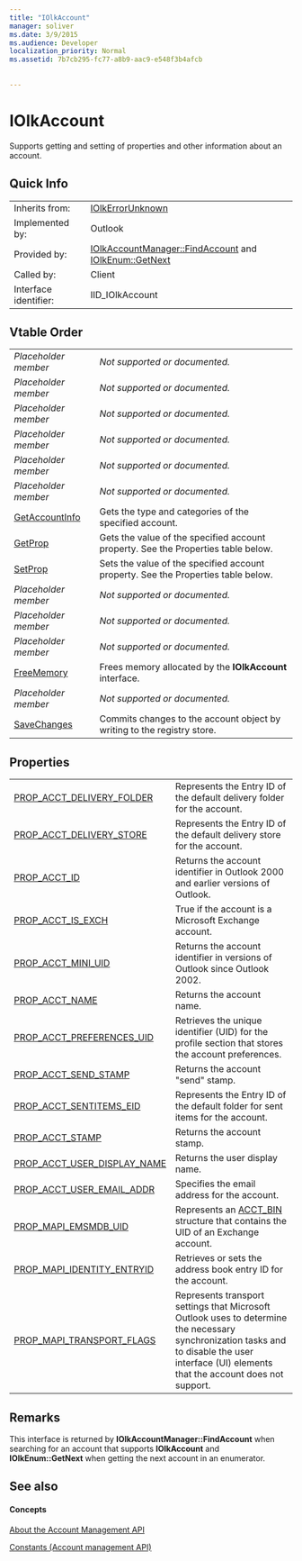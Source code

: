 ```yaml
---
title: "IOlkAccount"
manager: soliver
ms.date: 3/9/2015
ms.audience: Developer
localization_priority: Normal
ms.assetid: 7b7cb295-fc77-a8b9-aac9-e548f3b4afcb
 
 
---
```


# IOlkAccount

Supports getting and setting of properties and other information about an account.
  
## Quick Info

|||
|:-----|:-----|
|Inherits from:  <br/> |[IOlkErrorUnknown](iolkerrorunknown.md) <br/> |
|Implemented by:  <br/> |Outlook  <br/> |
|Provided by:  <br/> |[IOlkAccountManager::FindAccount](iolkaccountmanager-findaccount.md) and [IOlkEnum::GetNext](iolkenum-getnext.md) <br/> |
|Called by:  <br/> |Client  <br/> |
|Interface identifier:  <br/> |IID_IOlkAccount  <br/> |
   
## Vtable Order

|||
|:-----|:-----|
| *Placeholder member*  <br/> | *Not supported or documented.*  <br/> |
| *Placeholder member*  <br/> | *Not supported or documented.*  <br/> |
| *Placeholder member*  <br/> | *Not supported or documented.*  <br/> |
| *Placeholder member*  <br/> | *Not supported or documented.*  <br/> |
| *Placeholder member*  <br/> | *Not supported or documented.*  <br/> |
| *Placeholder member*  <br/> | *Not supported or documented.*  <br/> |
|[GetAccountInfo](iolkaccount-getaccountinfo.md) <br/> |Gets the type and categories of the specified account.  <br/> |
|[GetProp](iolkaccount-getprop.md) <br/> |Gets the value of the specified account property. See the Properties table below.  <br/> |
|[SetProp](iolkaccount-setprop.md) <br/> |Sets the value of the specified account property. See the Properties table below.  <br/> |
| *Placeholder member*  <br/> | *Not supported or documented.*  <br/> |
| *Placeholder member*  <br/> | *Not supported or documented.*  <br/> |
| *Placeholder member*  <br/> | *Not supported or documented.*  <br/> |
|[FreeMemory](iolkaccount-freememory.md) <br/> |Frees memory allocated by the **IOlkAccount** interface.  <br/> |
| *Placeholder member*  <br/> | *Not supported or documented.*  <br/> |
|[SaveChanges](iolkaccount-savechanges.md) <br/> |Commits changes to the account object by writing to the registry store.  <br/> |
   
## Properties

|||
|:-----|:-----|
|[PROP_ACCT_DELIVERY_FOLDER](prop_acct_delivery_folder.md) <br/> |Represents the Entry ID of the default delivery folder for the account.  <br/> |
|[PROP_ACCT_DELIVERY_STORE](prop_acct_delivery_store.md) <br/> |Represents the Entry ID of the default delivery store for the account.  <br/> |
|[PROP_ACCT_ID](prop_acct_id.md) <br/> |Returns the account identifier in Outlook 2000 and earlier versions of Outlook.  <br/> |
|[PROP_ACCT_IS_EXCH](prop_acct_is_exch.md) <br/> |True if the account is a Microsoft Exchange account.  <br/> |
|[PROP_ACCT_MINI_UID](prop_acct_mini_uid.md) <br/> |Returns the account identifier in versions of Outlook since Outlook 2002.  <br/> |
|[PROP_ACCT_NAME](prop_acct_name.md) <br/> |Returns the account name.  <br/> |
|[PROP_ACCT_PREFERENCES_UID](prop_acct_preferences_uid.md) <br/> |Retrieves the unique identifier (UID) for the profile section that stores the account preferences.  <br/> |
|[PROP_ACCT_SEND_STAMP](prop_acct_send_stamp.md) <br/> |Returns the account "send" stamp.  <br/> |
|[PROP_ACCT_SENTITEMS_EID](prop_acct_sentitems_eid.md) <br/> |Represents the Entry ID of the default folder for sent items for the account.  <br/> |
|[PROP_ACCT_STAMP](prop_acct_stamp.md) <br/> |Returns the account stamp.  <br/> |
|[PROP_ACCT_USER_DISPLAY_NAME](prop_acct_user_display_name.md) <br/> |Returns the user display name.  <br/> |
|[PROP_ACCT_USER_EMAIL_ADDR](prop_acct_user_email_addr.md) <br/> |Specifies the email address for the account.  <br/> |
|[PROP_MAPI_EMSMDB_UID](prop_mapi_emsmdb_uid.md) <br/> |Represents an [ACCT_BIN](acct_bin.md) structure that contains the UID of an Exchange account.  <br/> |
|[PROP_MAPI_IDENTITY_ENTRYID](prop_mapi_identity_entryid.md) <br/> |Retrieves or sets the address book entry ID for the account.  <br/> |
|[PROP_MAPI_TRANSPORT_FLAGS](prop_mapi_transport_flags.md) <br/> |Represents transport settings that Microsoft Outlook uses to determine the necessary synchronization tasks and to disable the user interface (UI) elements that the account does not support.  <br/> |
   
## Remarks

This interface is returned by **IOlkAccountManager::FindAccount** when searching for an account that supports **IOlkAccount** and **IOlkEnum::GetNext** when getting the next account in an enumerator. 
  
## See also

#### Concepts

[About the Account Management API](about-the-account-management-api.md)
  
[Constants (Account management API)](constants-account-management-api.md)

